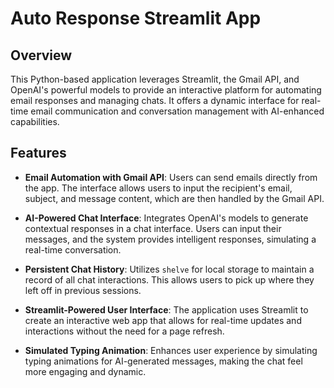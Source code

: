 # Auto Response Streamlit App

## Overview

This Python-based application leverages Streamlit, the Gmail API, and OpenAI's powerful models to provide an interactive platform for automating email responses and managing chats. It offers a dynamic interface for real-time email communication and conversation management with AI-enhanced capabilities.

## Features

- **Email Automation with Gmail API**: Users can send emails directly from the app. The interface allows users to input the recipient's email, subject, and message content, which are then handled by the Gmail API.

- **AI-Powered Chat Interface**: Integrates OpenAI's models to generate contextual responses in a chat interface. Users can input their messages, and the system provides intelligent responses, simulating a real-time conversation.

- **Persistent Chat History**: Utilizes `shelve` for local storage to maintain a record of all chat interactions. This allows users to pick up where they left off in previous sessions.

- **Streamlit-Powered User Interface**: The application uses Streamlit to create an interactive web app that allows for real-time updates and interactions without the need for a page refresh.

- **Simulated Typing Animation**: Enhances user experience by simulating typing animations for AI-generated messages, making the chat feel more engaging and dynamic.
